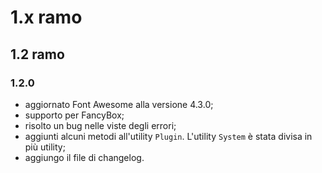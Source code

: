# 1.x ramo
## 1.2 ramo
### 1.2.0
* aggiornato Font Awesome alla versione 4.3.0;
* supporto per FancyBox;
* risolto un bug nelle viste degli errori;
* aggiunti alcuni metodi all'utility `Plugin`. L'utility `System` è stata divisa in più utility;
* aggiungo il file di changelog.